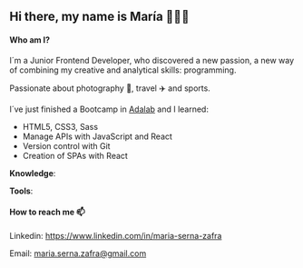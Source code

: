 ## Hi there, my name is María 👩🏻‍💻

#### Who am I?

I´m a Junior Frontend Developer, who discovered a new passion, a new way of combining my creative and analytical skills: programming. 

Passionate about photography 📸, travel :airplane: and sports.

I´ve just finished a Bootcamp in [Adalab](https://adalab.es/) and I learned:
  * HTML5, CSS3, Sass
  * Manage APIs with JavaScript and React
  * Version control with Git
  * Creation of SPAs with React

**Knowledge**:

**Tools**:




#### How to reach me 📫

Linkedin: https://www.linkedin.com/in/maria-serna-zafra

Email: maria.serna.zafra@gmail.com





